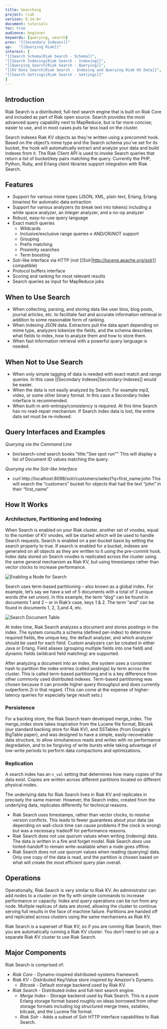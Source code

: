```yaml
---
title: Searching
project: riak
version: 0.14.0+
document: tutorials
toc: true
audience: beginner
keywords: [querying, search]
prev: "[[Secondary Indexes]]"
up:   "[[Querying Riak]]"
interest: [
"[[Search Schema|Riak Search - Schema]]",
"[[Search Indexing|Riak Search - Indexing]]",
"[[Querying Search|Riak Search - Querying]]",
"[[KV Data Search|Riak Search - Indexing and Querying Riak KV Data]]",
"[[Search Settings|Riak Search - Settings]]"
]
---
```


## Introduction

Riak Search is a distributed, full-text search engine that is built on Riak Core and included as part of Riak open source. Search provides the most advanced query capability next to MapReduce, but is far more concise; easier to use, and in most cases puts far less load on the cluster.

Search indexes Riak KV objects as they're written using a precommit hook. Based on the object’s mime type and the Search schema you’ve set for its bucket, the hook will automatically extract and analyze your data and build indexes from it. The Riak Client API is used to invoke Search queries that return a list of bucket/key pairs matching the query. Currently the PHP, Python, Ruby, and Erlang client libraries support integration with Riak Search.

## Features

* Support for various mime types (JSON, XML, plain text, Erlang, Erlang binaries) for automatic data extraction
* Support for various analyzers (to break text into tokens) including a white space analyzer, an integer analyzer, and a no-op analyzer
* Robust, easy-to-use query language
* Exact match queries
  * Wildcards
  * Inclusive/exclusive range queries o AND/OR/NOT support
  * Grouping
  * Prefix matching
  * Proximity searches
  * Term boosting
* Solr-like interface via HTTP (not [[Solr|http://lucene.apache.org/solr]] compatible)
* Protocol buffers interface
* Scoring and ranking for most relevant results
* Search queries as input for MapReduce jobs

## When to Use Search 

* When collecting, parsing, and storing data like user bios, blog posts, journal articles, etc. to facilitate fast and accurate information retrieval in addition to some reasonable form of ranking.
* When indexing JSON data. Extractors pull the data apart depending on mime type, analyzers tokenize the fields, and the schema describes what fields to index, how to analyze them and how to store them.
* When fast information retrieval with a powerful query language is needed.

## When Not to Use Search 

* When only simple tagging of data is needed with exact match and range queries. In this case [[Secondary Indexes|Secondary-Indexes]] would be easier.
* When the data is not easily analyzed by Search. For example mp3, video, or some other binary format. In this case a Secondary Index interface is recommended.
* When built-in anti-entropy/consistency is required. At this time Search has no read-repair mechanism. If Search index data is lost, the entire data set must be re-indexed.

## Query Interfaces and Examples

_Querying via the Command Line_

*   bin/search-cmd search books "title:\"See spot run\""
This will display a list of Document ID values matching the query.

_Querying via the Solr-like Interface_

*  curl http://localhost:8098/solr/customers/select?q=first_name:john
This will search the “customers” bucket for objects that had the text “john” in their “first_name”

## How It Works 


### Architecture, Partitioning and Indexing

When Search is enabled on your Riak cluster, another set of vnodes, equal to the number of KV vnodes, will be started which will be used to handle Search requests. Search is enabled on a per-bucket basis by setting the search property to true. If search is enabled for a bucket, indexes are generated on all objects as they are written to it using the pre-commit hook. Index data stored on Search vnodes is replicated across the cluster using the same general mechanism as Riak KV, but using timestamps rather than vector clocks to increase performance.

![Enabling a Node for Search](/images/riak_search_enabling_physical_node.png)

Search uses term-based partitioning – also known as a global index. For example, let’s say we have a set of 5 documents with a total of 3 unique words (the set union). In this example, the term “dog” can be found in documents 1 and 2 – or in Riak’s case, keys 1 & 2. The term “and” can be found in documents 1, 2, 3,and 4, etc.

![Search Document Table](/images/riak_search_document_table.png)

At index time, Riak Search analyzes a document and stores postings in the index. The system consults a schema (defined per-index) to determine required fields, the unique key, the default analyzer, and which analyzer should be used for each field. Custom analyzers can be created in either Java or Erlang. Field aliases (grouping multiple fields into one field) and dynamic fields (wildcard field matching) are supported.

After analyzing a document into an index, the system uses a consistent hash to partition the index entries (called postings) by term across the cluster. This is called term-based partitioning and is a key difference from other commonly used distributed indexes. Term-based partitioning was chosen because it can provide higher query throughput and does currently outperform 2i in that regard. (This can come at the expense of higher-latency queries for especially large result sets.)

### Persistence

For a backing store, the Riak Search team developed merge\_index. The merge\_index store takes inspiration from the Lucene file format, Bitcask (our standard backing store for Riak KV), and SSTables (from Google's BigTable paper), and was designed to have a simple, easily-recoverable data structure, to allow simultaneous reads and writes with no performance degredation, and to be forgiving of write bursts while taking advantage of low-write periods to perform data compactions and optimizations.

### Replication

A search index has an `n_val` setting that determines how many copies of the data exist. Copies are written across different partitions located on different physical nodes.

The underlying data for Riak Search lives in Riak KV and replicates in precisely the same manner. However, the Search index, created from the underlying data, replicates differently for technical reasons.

* Riak Search uses timestamps, rather than vector clocks, to resolve version conflicts. This leads to fewer guarantees about your data (as depending on wall-clock time can cause problems if the clock is wrong) but was a necessary tradeoff for performance reasons.
* Riak Search does not use quorum values when writing (indexing) data. The data is written in a fire and forget model. Riak Search *does* use hinted-handoff to remain write-available when a node goes offline.
* Riak Search does not use quorum values when reading (querying) data. Only one copy of the data is read, and the partition is chosen based on what will create the most efficient query plan overall.

## Operations 

Operationally, Riak Search is very similar to Riak KV. An administrator can add nodes to a cluster on the fly with simple commands to increase performance or capacity. Index and query operations can be run from any node. Multiple replicas of data are stored, allowing the cluster to continue serving full results in the face of machine failure. Partitions are handed off and replicated across clusters using the same mechanisms as Riak KV.

Riak Search is a superset of Riak KV, so if you are running Riak Search, then you are automatically running a Riak KV cluster. You don't need to set up a separate Riak KV cluster to use Riak Search.

## Major Components

Riak Search is comprised of:

* *Riak Core* -  Dynamo-inspired distributed-systems framework
* *Riak KV* - Distributed Key/Value store inspired by Amazon's Dynamo.
  * *Bitcask* -  Default storage backend used by Riak KV.
* *Riak Search* - Distributed index and full-text search engine.
  * *Merge Index* - Storage backend used by Riak Search. This is a pure Erlang storage format based roughly on ideas borrowed from other storage formats including log structured merge trees, sstables, bitcask, and the Lucene file format.
  * *Riak Solr* - Adds a subset of Solr HTTP interface capabilities to Riak Search.
